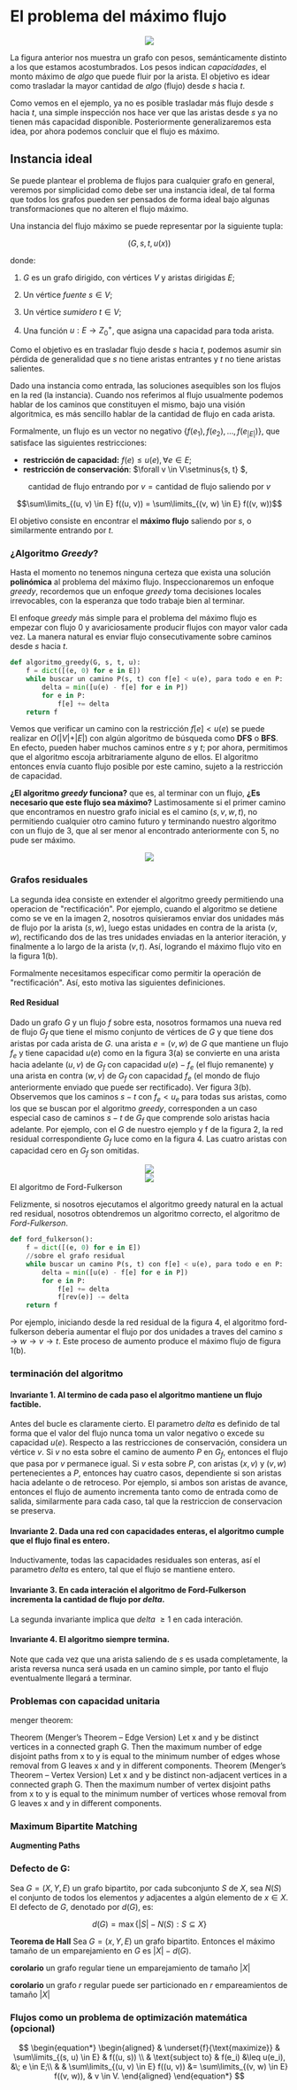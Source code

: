 # El problema del máximo flujo

<center>
<img src="/images/flow1.PNG">
</center>

La figura anterior nos muestra un grafo con pesos, semánticamente distinto a los que estamos acostumbrados. Los pesos indican _capacidades_, el monto máximo de _algo_ que puede fluir por la arista. El objetivo es idear como trasladar la mayor cantidad de _algo_ (flujo) desde $s$ hacia $t$.

Como vemos en el ejemplo, ya no es posible trasladar más flujo desde $s$ hacia $t$, una simple inspección nos hace ver que las aristas desde $s$ ya no tienen más  capacidad disponible. Posteriormente generalizaremos esta idea, por ahora podemos concluir que el flujo es máximo.

## Instancia ideal

Se puede plantear el problema de flujos para cualquier grafo en general, veremos por simplicidad como debe ser una instancia ideal, de tal forma que todos los grafos pueden ser pensados de forma ideal bajo algunas transformaciones que no alteren el flujo máximo.

Una instancia del flujo máximo se puede representar por la siguiente tupla:

$$(G, s, t, u(x))$$

donde:

1. $G$ es un grafo dirigido, con vértices $V$ y aristas dirigidas $E$;

2. Un vértice _fuente_ $s \in V$;

3. Un vértice _sumidero_ $t \in V$;

4. Una función $u : E \rightarrow Z^+_0$, que asigna una capacidad para toda arista.

Como el objetivo es en trasladar flujo desde $s$ hacia $t$, podemos asumir sin pérdida de generalidad que $s$ no tiene aristas entrantes y $t$ no tiene aristas salientes.

Dado una instancia como entrada, las soluciones asequibles son los flujos en la red (la instancia). Cuando nos referimos al flujo usualmente podemos hablar de los caminos que constituyen el mismo, bajo una visión algoritmica, es más sencillo hablar de la cantidad de flujo en cada arista.

Formalmente, un flujo es un vector no negativo $\{f(e_1), f(e_2), \ldots, f(e_{\vert E\vert})\}$, que satisface las siguientes restricciones:

- __restricción de capacidad:__ $f(e) \le u(e), \forall e \in E$;
- __restricción de conservación__: $\forall v \in V\setminus\{s, t\} $,

$$\text{cantidad de flujo entrando por } v = \text{cantidad de flujo saliendo por } v$$

$$\sum\limits_{(u, v) \in E} f((u, v)) = \sum\limits_{(v, w) \in E} f((v, w))$$

El objetivo consiste en encontrar el __máximo flujo__ saliendo por $s$, o similarmente entrando por $t$.

### ¿Algoritmo _Greedy_?

Hasta el momento no tenemos ninguna certeza que exista una solución __polinómica__ al problema del máximo flujo. Inspeccionaremos un enfoque _greedy_, recordemos que un enfoque _greedy_ toma decisiones locales irrevocables, con la esperanza que todo trabaje bien al terminar.

El enfoque _greedy_ más simple para el problema del máximo flujo es empezar con flujo $0$ y avariciosamente producir flujos con mayor valor cada vez. La manera natural es enviar flujo consecutivamente sobre caminos desde $s$ hacia $t$.

```py
def algoritmo_greedy(G, s, t, u):
    f = dict([(e, 0) for e in E])
    while buscar un camino P(s, t) con f[e] < u(e), para todo e en P:
        delta = min([u(e) - f[e] for e in P])
        for e in P: 
            f[e] += delta
    return f
```

Vemos que verificar un camino con la restricción $f[e] < u(e)$ se puede realizar en $O(\vert V\vert + \vert E\vert)$ con algún algoritmo de búsqueda como __DFS__ o __BFS__. En efecto, pueden haber muchos caminos entre $s$ y $t$; por ahora, permitimos que el algoritmo escoja arbitrariamente alguno de ellos. El algoritmo entonces envía cuanto flujo posible por este camino, sujeto a la restricción de capacidad.

__¿El algoritmo _greedy_ funciona?__ que es, al terminar con un flujo, __¿Es necesario que este flujo sea máximo?__ Lastimosamente si el primer camino que encontramos en nuestro grafo inicial es el camino $(s, v, w, t)$, no permitiendo cualquier otro camino futuro y terminando nuestro algoritmo con un flujo de $3$, que al ser menor al encontrado anteriormente con $5$, no pude ser máximo.

<center>
<img src="/images/flow2.PNG">
</center>

### Grafos residuales

La segunda idea consiste en extender el algoritmo greedy permitiendo una operacion de "rectificación". Por ejemplo, cuando el algoritmo se detiene como se ve en la imagen 2, nosotros quisieramos enviar dos unidades más de flujo por la arista $\left(s, w\right)$, luego estas unidades en contra de la arista $\left(v, w\right)$, rectificando dos de las tres unidades enviadas en la anterior iteración, y finalmente a lo largo de la arista $\left(v, t\right)$. Así, logrando el máximo flujo vito en la figura 1(b).

Formalmente necesitamos especificar como permitir la operación de "rectificación". Así, esto motiva las siguientes definiciones.

#### Red Residual

Dado un grafo $G$ y un flujo $f$ sobre esta, nosotros formamos una nueva red de flujo $G_f$ que tiene el mismo conjunto de vértices de $G$ y que tiene dos aristas por cada arista de $G$. una arista $e = (v, w)$ de $G$ que mantiene un flujo $f_e$ y tiene capacidad $u(e)$ como en la figura 3(a) se convierte en una arista hacia adelante $(u, v)$ de $G_f$ con capacidad $u(e) - f_e$ (el flujo remanente) y una arista en contra $(w, v)$ de $G_f$ con capacidad $f_e$ (el mondo de flujo anteriormente enviado que puede ser rectificado). Ver figura 3(b). Observemos que los caminos $s-t$ con $f_e < u_e$ para todas sus aristas, como los que se buscan por el algoritmo _greedy_, corresponden a un caso especial caso de caminos $s-t$ de $G_f$ que comprende solo aristas hacia adelante. Por ejemplo, con el $G$ de nuestro ejemplo y f de la figura 2, la red residual correspondiente $G_f$ luce como en la figura 4. Las cuatro aristas con capacidad cero en $G_f$ son omitidas.


<center>
<img src="/images/residual edge.PNG">
</center>

<center>
<img src="/images/residual.PNG">
</center

### El algoritmo de Ford-Fulkerson

Felizmente, si nosotros ejecutamos el algoritmo greedy natural en la actual red residual, nosotros obtendremos un algoritmo correcto, el algoritmo de _Ford-Fulkerson_.

```py
def ford_fulkerson():
    f = dict([(e, 0) for e in E])
    //sobre el grafo residual
    while buscar un camino P(s, t) con f[e] < u(e), para todo e en P:
        delta = min([u(e) - f[e] for e in P])
        for e in P:
            f[e] += delta
            f[rev(e)] -= delta
    return f
```

Por ejemplo, iniciando desde la red residual de la figura 4, el algoritmo ford-fulkerson deberia aumentar el flujo por dos unidades a traves del camino $s \rightarrow w \rightarrow v \rightarrow t$. Este proceso de aumento produce el máximo flujo de figura 1(b).

### terminación del algoritmo

#### Invariante 1. Al termino de cada paso el algoritmo mantiene un flujo factible.

Antes del bucle es claramente cierto. El parametro _delta_ es definido de tal forma que el valor del flujo nunca toma un valor negativo o excede su capacidad $u(e)$. Respecto a las restricciones de conservación, considera un vértice $v$. Si $v$ no esta sobre el camino de aumento $P$ en $G_f$, entonces el flujo que pasa por $v$ permanece igual. 
Si $v$ esta sobre $P$, con aristas $(x, v)$ y $(v, w)$ pertenecientes a $P$, entonces hay cuatro casos, dependiente si son aristas hacia adelante o de retroceso. Por ejemplo, si ambos son aristas de avance, entonces el flujo de aumento incrementa tanto como de entrada como de salida, similarmente para cada caso, tal que la restriccion de conservacion se preserva.

#### Invariante 2. Dada una red con capacidades enteras, el algoritmo cumple que el flujo final es entero.

Inductivamente, todas las capacidades residuales son enteras, así el parametro _delta_ es entero, tal que el flujo se mantiene entero.

#### Invariante 3. En cada interación el algoritmo de Ford-Fulkerson incrementa la cantidad de flujo por _delta_.

La segunda invariante implica que _delta_ $\ge 1$ en cada interación. 

#### Invariante 4. El algoritmo siempre termina.

Note que cada vez que una arista saliendo de $s$ es usada completamente, la arista reversa nunca será usada en un camino simple, por tanto el flujo eventualmente llegará a terminar.

### Problemas con capacidad unitaria

menger theorem: 

Theorem (Menger’s Theorem – Edge Version) Let x and y be
distinct vertices in a connected graph G. Then the maximum
number of edge disjoint paths from x to y is equal to the
minimum number of edges whose removal from G leaves x and
y in different components.
Theorem (Menger’s Theorem – Vertex Version) Let x and y
be distinct non-adjacent vertices in a connected graph G. Then
the maximum number of vertex disjoint paths from x to y is
equal to the minimum number of vertices whose removal from G
leaves x and y in different components.

### Maximum Bipartite Matching

__Augmenting Paths__

### Defecto de G: 

Sea $G = (X, Y, E)$ un grafo bipartito, por cada subconjunto $S$ de $X$, sea $N(S)$ el conjunto de todos los elementos $y$ adjacentes a algún elemento de $x \in X$. El defecto de $G$, denotado por $d(G)$, es:

$$d(G) = \max \lbrace \vert S\vert - N(S): S \subseteq X\rbrace$$ 

__Teorema de Hall__ Sea $G = (x, Y, E)$ un grafo bipartito. Entonces el máximo tamaño de un emparejamiento en $G$ es  $\vert X\vert - d(G)$.

__corolario__ un grafo regular tiene un emparejamiento de tamaño $\vert X\vert$

__corolario__ un grafo $r$ regular puede ser particionado en $r$ empareamientos de tamaño $\vert X\vert$

### Flujos como un problema de optimización matemática (opcional)

$$
\begin{equation*}
\begin{aligned}
& \underset{f}{\text{maximize}}
& \sum\limits_{(s, u) \in E} & f((u, s)) \\
& \text{subject to}
& f(e_i) &\leq u(e_i), &\; e \in E;\\
& & \sum\limits_{(u, v) \in E} f((u, v)) &= \sum\limits_{(v, w) \in E} f((v, w)), & v \in V.
\end{aligned}
\end{equation*}
$$